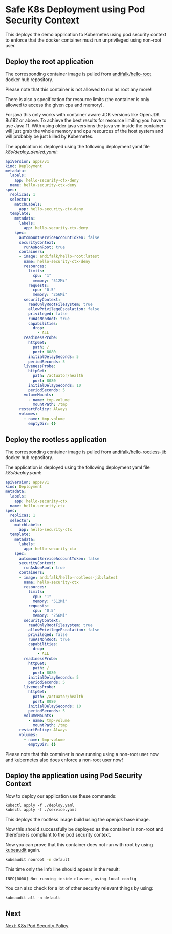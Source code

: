 # Safe K8s Deployment using Pod Security Context

This deploys the demo application to Kubernetes using pod security context
to enforce that the docker container must run unprivileged using non-root user.

## Deploy the root application

The corresponding container image is pulled from [andifalk/hello-root](https://cloud.docker.com/repository/registry-1.docker.io/andifalk/hello-root) docker hub repository.

Please note that this container is not allowed to run as root any more!

There is also a specification for resource limits (the container is only allowed to access the given cpu and memory).

For java this only works with container aware JDK versions like OpenJDK 8u192 or above.
To achieve the best results for resource limiting you have to use Java 11.
With using older java versions the java vm inside the container will just grab the whole memory and
cpu resources of the host system and will probably be just killed by Kubernetes.

The application is deployed using the following deployment yaml file _k8s/deploy_denied.yaml_:

```yaml
apiVersion: apps/v1
kind: Deployment
metadata:
  labels:
    app: hello-security-ctx-deny
  name: hello-security-ctx-deny
spec:
  replicas: 1
  selector:
    matchLabels:
      app: hello-security-ctx-deny
  template:
    metadata:
      labels:
        app: hello-security-ctx-deny
    spec:
      automountServiceAccountToken: false
      securityContext:
        runAsNonRoot: true
      containers:
      - image: andifalk/hello-root:latest
        name: hello-security-ctx-deny
        resources:
          limits:
            cpu: "1"
            memory: "512Mi"
          requests:
            cpu: "0.5"
            memory: "256Mi"
        securityContext:
          readOnlyRootFilesystem: true
          allowPrivilegeEscalation: false
          privileged: false
          runAsNonRoot: true
          capabilities:
            drop:
              - ALL
        readinessProbe:
          httpGet:
            path: /
            port: 8080
          initialDelaySeconds: 5
          periodSeconds: 5
        livenessProbe:
          httpGet:
            path: /actuator/health
            port: 8080
          initialDelaySeconds: 10
          periodSeconds: 5
        volumeMounts:
          - name: tmp-volume
            mountPath: /tmp
      restartPolicy: Always
      volumes:
        - name: tmp-volume
          emptyDir: {}
```

## Deploy the rootless application

The corresponding container image is pulled from [andifalk/hello-rootless-jib](https://cloud.docker.com/repository/registry-1.docker.io/andifalk/hello-rootless-jib) docker hub repository.

The application is deployed using the following deployment yaml file _k8s/deploy.yaml_:

```yaml
apiVersion: apps/v1
kind: Deployment
metadata:
  labels:
    app: hello-security-ctx
  name: hello-security-ctx
spec:
  replicas: 1
  selector:
    matchLabels:
      app: hello-security-ctx
  template:
    metadata:
      labels:
        app: hello-security-ctx
    spec:
      automountServiceAccountToken: false
      securityContext:
        runAsNonRoot: true
      containers:
      - image: andifalk/hello-rootless-jib:latest
        name: hello-security-ctx
        resources:
          limits:
            cpu: "1"
            memory: "512Mi"
          requests:
            cpu: "0.5"
            memory: "256Mi"
        securityContext:
          readOnlyRootFilesystem: true
          allowPrivilegeEscalation: false
          privileged: false
          runAsNonRoot: true
          capabilities:
            drop:
              - ALL
        readinessProbe:
          httpGet:
            path: /
            port: 8080
          initialDelaySeconds: 5
          periodSeconds: 5
        livenessProbe:
          httpGet:
            path: /actuator/health
            port: 8080
          initialDelaySeconds: 10
          periodSeconds: 5
        volumeMounts:
          - name: tmp-volume
            mountPath: /tmp
      restartPolicy: Always
      volumes:
        - name: tmp-volume
          emptyDir: {}
```

Please note that this container is now running using a non-root user now and kubernetes
also does enforce a non-root user now!

## Deploy the application using Pod Security Context

Now to deploy our application use these commands:

```shell
kubectl apply -f ./deploy.yaml
kubectl apply -f ./service.yaml
```

This deploys the rootless image build using the openjdk base image.

Now this should successfully be deployed as the container is non-root and therefore is compliant to the pod security context.

Now you can prove that this container does not run with root by using [kubeaudit](https://github.com/Shopify/kubeaudit) again.

```bash
kubeaudit nonroot -n default
```

This time only the info line should appear in the result:

```shell
INFO[0000] Not running inside cluster, using local config
```

You can also check for a lot of other security relevant things by using:

```shell
kubeaudit all -n default
```

## Next

[Next: K8s Pod Security Policy](../step7-pod-security-policy)
